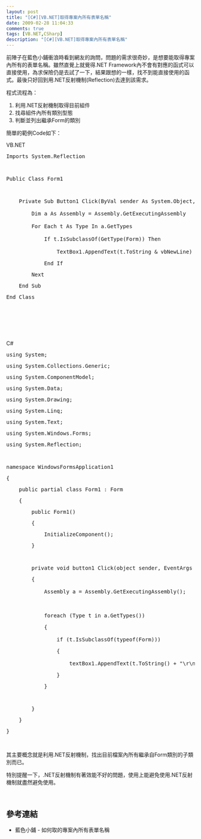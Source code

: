 ```yaml
---
layout: post
title: "[C#][VB.NET]取得專案內所有表單名稱"
date: 2009-02-28 11:04:33
comments: true
tags: [VB.NET,CSharp]
description: "[C#][VB.NET]取得專案內所有表單名稱"
---
```

<p>前陣子在藍色小鋪衝浪時看到網友的詢問，問題的需求很奇妙，是想要能取得專案內所有的表單名稱。雖然直覺上就覺得.NET Framework內不會有對應的函式可以直接使用，為求保險仍是去試了一下，結果跟想的一樣，找不到能直接使用的函式。最後只好回到用.NET反射機制(Reflection)去達到該需求。</p><p>程式流程為：</p><ol><li>利用.NET反射機制取得目前組件</li><li>找尋組件內所有類別型態</li><li>判斷並列出繼承Form的類別</li></ol><p>簡單的範例Code如下：</p><p>VB.NET</p><div class="csharpcode"><pre class="alt"><span class="kwrd">Imports</span> System.Reflection</pre><pre>
 </pre><pre class="alt"><span class="kwrd">Public</span> <span class="kwrd">Class</span> Form1</pre><pre>
 </pre><pre class="alt">
    <span class="kwrd">Private</span> <span class="kwrd">Sub</span> Button1_Click(<span class="kwrd">ByVal</span> sender <span class="kwrd">As</span> System.<span class="kwrd">Object</span>, <span class="kwrd">ByVal</span> e <span class="kwrd">As</span> System.EventArgs) <span class="kwrd">Handles</span> Button1.Click</pre><pre>
        <span class="kwrd">Dim</span> a <span class="kwrd">As</span> <span class="kwrd">Assembly</span> = <span class="kwrd">Assembly</span>.GetExecutingAssembly       <span class="rem">'取得目前組件</span></pre><pre class="alt">
        <span class="kwrd">For</span> <span class="kwrd">Each</span> t <span class="kwrd">As</span> Type <span class="kwrd">In</span> a.GetTypes                        <span class="rem">'找尋組件內所有類別型態</span></pre><pre>
            <span class="kwrd">If</span> t.IsSubclassOf(<span class="kwrd">GetType</span>(Form)) <span class="kwrd">Then</span>                 <span class="rem">'如果類別是繼承自Form的話</span></pre><pre class="alt">
                TextBox1.AppendText(t.ToString &amp; vbNewLine)     <span class="rem">'列出該類別資訊</span></pre><pre>
            <span class="kwrd">End</span> <span class="kwrd">If</span></pre><pre class="alt">
        <span class="kwrd">Next</span></pre><pre>
    <span class="kwrd">End</span> <span class="kwrd">Sub</span></pre><pre class="alt"><span class="kwrd">End</span> Class</pre></div><p> </p><p> </p><p> </p><p /><style type="text/css"><![CDATA[
.csharpcode, .csharpcode pre
{
	font-size: small;
	color: black;
	font-family: consolas, "Courier New", courier, monospace;
	background-color: #ffffff;
	/*white-space: pre;*/
}
.csharpcode pre { margin: 0em; }
.csharpcode .rem { color: #008000; }
.csharpcode .kwrd { color: #0000ff; }
.csharpcode .str { color: #006080; }
.csharpcode .op { color: #0000c0; }
.csharpcode .preproc { color: #cc6633; }
.csharpcode .asp { background-color: #ffff00; }
.csharpcode .html { color: #800000; }
.csharpcode .attr { color: #ff0000; }
.csharpcode .alt 
{
	background-color: #f4f4f4;
	width: 100%;
	margin: 0em;
}
.csharpcode .lnum { color: #606060; }]]></style><p>C#</p><div class="csharpcode"><pre class="alt"><span class="kwrd">using</span> System;</pre></div><div class="csharpcode"><pre><span class="kwrd">using</span> System.Collections.Generic;</pre></div><div class="csharpcode"><pre class="alt"><span class="kwrd">using</span> System.ComponentModel;</pre></div><div class="csharpcode"><pre><span class="kwrd">using</span> System.Data;</pre></div><div class="csharpcode"><pre class="alt"><span class="kwrd">using</span> System.Drawing;</pre></div><div class="csharpcode"><pre><span class="kwrd">using</span> System.Linq;</pre></div><div class="csharpcode"><pre class="alt"><span class="kwrd">using</span> System.Text;</pre></div><div class="csharpcode"><pre><span class="kwrd">using</span> System.Windows.Forms;</pre></div><div class="csharpcode"><pre class="alt"><span class="kwrd">using</span> System.Reflection;</pre></div><div class="csharpcode"><pre>
 </pre></div><div class="csharpcode"><pre class="alt"><span class="kwrd">namespace</span> WindowsFormsApplication1</pre></div><div class="csharpcode"><pre>
{</pre></div><div class="csharpcode"><pre class="alt">
    <span class="kwrd">public</span> <span class="kwrd">partial</span> <span class="kwrd">class</span> Form1 : Form</pre></div><div class="csharpcode"><pre>
    {</pre></div><div class="csharpcode"><pre class="alt">
        <span class="kwrd">public</span> Form1()</pre></div><div class="csharpcode"><pre>
        {</pre></div><div class="csharpcode"><pre class="alt">
            InitializeComponent();</pre></div><div class="csharpcode"><pre>
        }</pre></div><div class="csharpcode"><pre class="alt">
 </pre></div><div class="csharpcode"><pre>
        <span class="kwrd">private</span> <span class="kwrd">void</span> button1_Click(<span class="kwrd">object</span> sender, EventArgs e)</pre></div><div class="csharpcode"><pre class="alt">
        {</pre></div><div class="csharpcode"><pre>
            Assembly a = Assembly.GetExecutingAssembly();       <span class="rem">//取得目前組件</span></pre></div><div class="csharpcode"><pre class="alt">
            </pre></div><div class="csharpcode"><pre>
            <span class="kwrd">foreach</span> (Type t <span class="kwrd">in</span> a.GetTypes())                    <span class="rem">//找尋組件內所有類別型態</span></pre></div><div class="csharpcode"><pre class="alt">
            {</pre></div><div class="csharpcode"><pre>
                <span class="kwrd">if</span> (t.IsSubclassOf(<span class="kwrd">typeof</span>(Form)))           <span class="rem">//如果父類別是繼承自Form的話</span></pre></div><div class="csharpcode"><pre class="alt">
                {</pre></div><div class="csharpcode"><pre>
                    textBox1.AppendText(t.ToString() + <span class="str">"\r\n"</span>); <span class="rem">//列出該類別資訊</span></pre></div><div class="csharpcode"><pre class="alt">
                }</pre></div><div class="csharpcode"><pre>
            }</pre></div><div class="csharpcode"><pre class="alt">
 </pre></div><div class="csharpcode"><pre>
        }</pre></div><div class="csharpcode"><pre class="alt">
    }</pre></div><div class="csharpcode"><pre>
}</pre></div><div class="csharpcode"><pre>
 </pre><p>其主要概念就是利用.NET反射機制，找出目前檔案內所有繼承自Form類別的子類別而已。</p><p>特別提醒一下，.NET反射機制有著效能不好的問題，使用上能避免使用.NET反射機制就盡然避免使用。</p></div><div class="csharpcode"><pre>
 </pre></div><h2>參考連結</h2><div class="csharpcode"><ul><li>藍色小鋪 - 如何取的專案內所有表單名稱</li></ul></div><p> </p>
